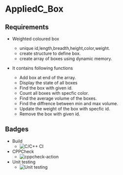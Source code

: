 # AppliedC_Box

## Requirements
- Weighted coloured box 
  - unique id,length,breadth,height,color,weight.
  - create structure to define box.
  - create array of boxes using dynamic memory.

- It contains following functions
  - Add box at end of the array.
  - Display the state of all boxes
  - Find the box with given id.
  - Count all boxes with specfic color.
  - Find the average volume of the boxes.
  - Find the diffrence between min and max volume.
  - Update the weight of the box with specfic id.
  - Remove the box with given id.
  
## Badges
- Build
  - ![C/C++ CI](https://github.com/99002486/Number_operations_and_properties/workflows/C/C++%20CI/badge.svg)
- CPPCheck
  - ![cppcheck-action](https://github.com/99002486/Number_operations_and_properties/workflows/cppcheck-action/badge.svg)
- Unit testing
  - ![Unit testing](https://github.com/99002486/Number_operations_and_properties/workflows/Unit%20testing/badge.svg)


